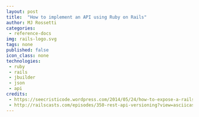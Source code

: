 ```yaml
---
layout: post
title:  "How to implement an API using Ruby on Rails"
author: MJ Rossetti
categories:
 - reference-docs
img: rails-logo.svg
tags: none
published: false
icon_class: none
technologies:
 - ruby
 - rails
 - jbuilder
 - json
 - api
credits:
 - https://seecristicode.wordpress.com/2014/05/24/how-to-expose-a-rails-api/
 - http://railscasts.com/episodes/350-rest-api-versioning?view=asciicast
---
```

